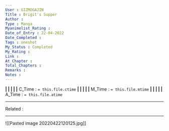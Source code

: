 ```yaml
---
User : GIZMOGAJIN
Title : Brigit's Supper
Author : 
Type : Manga
Myanimelist_Rating : 
Date_of_Entry : 22-04-2022 
Date_Completed : 
Tags : oneshot
My_Status : Completed
My_Rating : 
Link : 
At_Chapter : 
Total_Chapters : 
Remarks : 
Notes : 
---
```


**|  |  |  |  |** C_Time : `= this.file.ctime` **|  |  |  |  |** M_Time : `= this.file.mtime` **|  |  |  |  |** A_Time : `= this.file.atime` 

---
Related : 

---
![[Pasted image 20220422120125.jpg]]